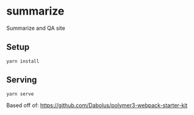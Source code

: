 # summarize
Summarize and QA site


## Setup
```
yarn install
```

## Serving
```
yarn serve
```


Based off of:
https://github.com/Dabolus/polymer3-webpack-starter-kit